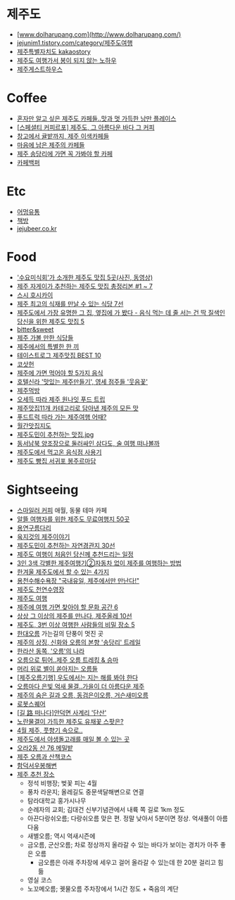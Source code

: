 제주도
======
* [www.dolharupang.com](http://www.dolharupang.com/)
* [jejunim1.tistory.com/category/제주도여행](http://jejunim1.tistory.com/category/%EC%A0%9C%EC%A3%BC%EB%8F%84%EC%97%AC%ED%96%89)
* [제주특별자치도 kakaostory](https://story.kakao.com/ch/inusjeju)
* [제주도 여행가서 봉이 되지 않는 노하우](http://ppss.kr/archives/43650)
* [제주게스트하우스](http://najeju.com/)

# Coffee
* [혼자만 알고 싶은 제주도 카페들..맛과 멋 가득한 낭만 플레이스](http://media.daum.net/life/food/restaurant/newsview?newsId=20150925094905846&RIGHT_LIFE=R11)
* [\[스페셜티 커피르포\] 제주도, 그 아름다운 바다 그 커피](http://bwissue.com/cafetour/99638)
* [창고에서 귤밭까지, 제주 이색카페들](http://1boon.kakao.com/share/jejumapcafe)
* [마음에 남은 제주의 카페들](https://brunch.co.kr/@zazzseo/52)
* [제주 송당리에 가면 꼭 가봐야 할 카페](http://1boon.kakao.com/share/deerlodge)
* [카페백퍼](http://place.map.daum.net/26350894)

# Etc
* [어멍유통](http://place.map.daum.net/1854681583)
* [책방](https://www.facebook.com/jejustory/posts/10211974102740143)
* [jejubeer.co.kr](http://jejubeer.co.kr/)

# Food
* ['수요미식회'가 소개한 제주도 맛집 5곳(사진, 동영상)](http://www.huffingtonpost.kr/2015/06/18/story_n_7608864.html)
* [제주 자게이가 추천하는 제주도 맛집 총정리본 #1 ~ 7](http://www.slrclub.com/bbs/vx2.php?id=free&no=25481990)
* [스시 호시카이](http://blog.naver.com/mardukas/220400592544)
* [제주 최고의 식재를 만날 수 있는 식당 7선](http://www.huffingtonpost.kr/2015/08/20/story_n_8013322.html)
* [제주도에서 가장 유명한 그 집, 옆집에 가 봤다 - 음식 먹는 데 줄 서는 건 딱 질색인 당신을 위한 제주도 맛집 5](http://univ20.com/10383.tomorrow)
* [bitter&sweet](http://m.blog.naver.com/PostList.nhn?blogId=djsj10171017)
* [제주 가볼 만한 식당들](https://www.google.com/maps/d/viewer?mid=zkJkYp0Gc2tM.k6v9BEmXB5A0)
* [제주에서의 특별한 한 끼](http://media.daum.net/life/outdoor/photo/newsview?newsId=20141218133132885)
* [테이스트로그 제주맛집 BEST 10](https://www.tastelog.net/toplists/jeju_top10)
* [코삿헌](http://blog.naver.com/artzon2)
* [제주에 가면 먹어야 할 5가지 음식](http://www.huffingtonpost.kr/2016/05/19/story_n_10040452.html)
* [호텔신라 '맛있는 제주만들기', 영세 점주들 '웃음꽃'](http://media.daum.net/economic/industry/newsview?newsid=20160529110022513)
* [제주먹방](https://www.facebook.com/foodjeju)
* [오세득 따라 제주 원나잇 푸드 트립](http://1boon.kakao.com/share/jejumapfoodtrip)
* [제주맛집11개 카테고리로 담아낸 제주의 모든 맛](http://book.daum.net/detail/book.do?bookid=KOR9788996417392)
* [푸드트럭 따라 가는 제주여행 어때?](http://1boon.kakao.com/share/jejufoodtruck)
* [월간맛집지도](http://blog.naver.com/jejubnf/220948291355)
* [제주도민이 추천하는 맛집.jpg](http://mlbpark.donga.com/mp/b.php?p=1&b=bullpen&id=201703130000658981&select=&query=&user=&site=&reply=&source=&sig=hgjXGgtY63HRKfX@hca9Gf-gghlq)
* [동서남북 양조장으로 둘러싸인 삼다도, 술 여행 떠나볼까](http://v.media.daum.net/v/20170418104544259)
* [제주도에서 먹고온 음식점 사용기](https://www.clien.net/service/board/use/10748210)
* [제주도 빵집 서귀포 봉주르마담](http://wangeme.blog.me/220951950308)

# Sightseeing
* [스마일러 커피](http://place.map.daum.net/24370496) 애월, 동물 테마 카페
* [알뜰 여행자를 위한 제주도 무료여행지 50곳](http://jejuin.tistory.com/m/1764)
* [용연구름다리](http://place.map.daum.net/12354187)
* [육지것의 제주이야기](https://brunch.co.kr/magazine/unexploredjeju)
* [제주도민이 추천하는 자연경관지 30선](http://jejunim1.tistory.com/m/post/668)
* [제주도 여행이 처음인 당신께 추천드리는 일정](http://jejunim1.tistory.com/557)
* [3인 3색 각별한 제주여행기②자동차 없이 제주를 여행하는 방법](http://media.daum.net/life/outdoor/travel/newsview?newsId=20141223134636604&RIGHT_LIFE=R9)
* [한겨울 제주도에서 할 수 있는 4가지](http://www.huffingtonpost.kr/2015/01/18/----_n_6495230.html)
* [용천수해수욕장 "국내유일, 제주에서만 만난다!"](https://brunch.co.kr/@tuburkis/21)
* [제주도 천연수영장](http://jejuin.tistory.com/1719)
* [제주도 여행](http://blanchepoupe.tistory.com/tag/%EC%A0%9C%EC%A3%BC%EB%8F%84%20%EC%97%AC%ED%96%89)
* [제주에 여행 가면 찾아야 할 문화 공간 6](http://www.huffingtonpost.kr/2015/10/02/story_n_8231422.html)
* [상상 그 이상의 제주를 만나다, 제주올레 10선](http://media.daum.net/life/outdoor/travel/newsview?newsId=20151109000212555)
* [제주도, 3번 이상 여행한 사람들의 비밀 장소 5](https://univ20.com/10375)
* [한대오름](http://place.map.daum.net/8134820) 가는길의 단풍이 멋진 곳
* [제주의 상징, 신화와 오름의 본향 '송당리' 트레일](http://media.daum.net/life/outdoor/travel/newsview?newsId=20150707195615454&RIGHT_LIFE=R4)
* [한라산 동쪽, '오름'의 나라](http://media.daum.net/life/outdoor/travel/newsview?newsId=20150709095818536&RIGHT_LIFE=R7)
* [오름으로 튀어..제주 오름 트레킹 & 승마](http://media.daum.net/life/outdoor/travel/newsview?newsId=20160118174318912)
* [머리 위로 별이 쏟아지는 오름들](http://1boon.kakao.com/share/jejumaporm)
* [[제주오름기행] 우도에서는 지는 해를 봐야 한다](http://media.daum.net/life/outdoor/photo/newsview?newsId=20161007000810569)
* [오름마다 은빛 억새 물결..가을이 더 아름다운 제주](http://media.daum.net/life/outdoor/travel/newsview?newsId=20161011110210848)
* [제주의 숨은 길과 오름, 동검은이오름, 거슨새미오름](https://brunch.co.kr/@koreatrail/91)
* [로봇스퀘어](http://place.map.daum.net/999857888)
* [[길 路 떠나다]안덕면 사계리 '단산'](http://m.ihalla.com/Article/Read/1431615600499678254)
* [노란물결이 가득한 제주도 유채꽃 스팟은?](http://1boon.kakao.com/share/rapemap)
* [4월 제주, 풋향기 속으로..](http://v.media.daum.net/v/20170323000412853)
* [제주도에서 야생돌고래를 매일 볼 수 있는 곳](http://m.blog.naver.com/dailylooksnap/220984535991)
* [오라2동 산 76 메밀밭](http://place.map.daum.net/195827111)
* [제주 오름과 산책코스](https://www.clien.net/service/board/lecture/10900390?po=0&od=T31&sk=&sv=&category=&groupCd=)
* [함덕서우봉해변](http://huni-go.tistory.com/72)
* [제주 추천 장소](http://mlbpark.donga.com/mp/b.php?p=1&b=bullpen&id=201709170008909347&select=&query=&user=&site=&reply=&source=&sig=h6jXGf2gg3eRKfX@hca9Rg-gLmlq)
  * 정석 비행장; 벚꽃 피는 4월
  * 풍차 라운지; 올레길도 중문색달해변으로 연결
  * 탐라대학교 홍가시나무 
  * 순례자의 교회; 김대건 신부기념관에서 내륙 쪽 길로 1km 정도
  * 아끈다랑쉬오름; 다랑쉬오름 맞은 편. 정말 낮아서 5분이면 정상. 억새풀이 아름다움
  * 새별오름; 역시 억새시즌에
  * 금오름, 군산오름; 차로 정상까지 올라갈 수 있는 바다가 보이는 경치가 아주 좋은 오름
    * 금오름은 아래 주차장에 세우고 걸어 올라갈 수 있는데 한 20분 걸리고 힘듦
  * 영실 코스
  * 노꼬메오름; 궷물오름 주차장에서 1시간 정도 + 죽음의 계단

